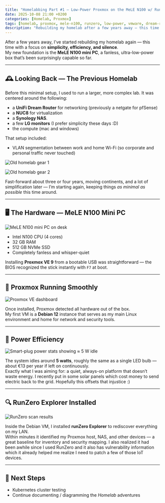 ```yaml
---
title: "Homelabbing Part #1 — Low-Power Proxmox on the MeLE N100 w/ RunZero"
date: 2025-10-08 21:00 +0200
categories: [Homelab, Proxmox]
tags: [homelab, proxmox, mele-n100, runzero, low-power, vmware, dream-router, synology]
description: "Rebuilding my homelab after a few years away — this time on a low-power MeLE N100 mini PC running Proxmox VE."
---
```


After a few years away, I’ve started rebuilding my homelab again — this time with a focus on **simplicity, efficiency, and silence**.  
My new foundation is the **MeLE N100 mini PC**, a fanless, ultra-low-power box that’s been surprisingly capable so far.

---

## 🕰️ Looking Back — The Previous Homelab

Before this minimal setup, I used to run a larger, more complex lab. It was centered around the following:

- a **UniFi Dream Router** for networking (previously a netgate for pfSense)
- a **NUC8** for virtualization
- a **Synology NAS**.
- a few **LG monitors** (I prefer simplicity these days :D)
- the compute (mac and windows)

That setup included:
- VLAN segmentation between work and home Wi-Fi (so corporate and personal traffic never touched)

![Old homelab gear 1](/assets/img/posts/2025-10-08-homelab-part1/old-homelab1.jpeg)

![Old homelab gear 2](/assets/img/posts/2025-10-08-homelab-part1/old-homelab2.jpeg)


Fast-forward about three or four years, moving continents, and a lot of simplification later — I’m starting again, keeping things *as minimal as possible* this time around.

---

## 🖥️ The Hardware — MeLE N100 Mini PC

![MeLE N100 mini PC on desk](/assets/img/posts/2025-10-08-homelab-part1/homelab1.jpeg)

- Intel N100 CPU (4 cores)  
- 32 GB RAM  
- 512 GB NVMe SSD  
- Completely fanless and whisper-quiet  

Installing **Proxmox VE 9** from a bootable USB was straightforward — the BIOS recognized the stick instantly with `F7` at boot.

---

## 🧩 Proxmox Running Smoothly

![Proxmox VE dashboard](/assets/img/posts/2025-10-08-homelab-part1/homelab2.jpeg)

Once installed, Proxmox detected all hardware out of the box.  
My first VM is a **Debian 12** instance that serves as my main Linux environment and home for network and security tools.

---

## 🔋 Power Efficiency

![Smart-plug power stats showing ≈ 5 W idle](/assets/img/posts/2025-10-08-homelab-part1/homelab3.jpeg)

The system idles around **5 watts**, roughly the same as a single LED bulb — about €13 per year if left on continuously.  
Exactly what I was aiming for: a quiet, always-on platform that doesn’t waste energy. I recently put in some solar panels which cost money to send electric back to the grid. Hopefully this offsets that injustice :)

---

## 🔍 RunZero Explorer Installed

![RunZero scan results](/assets/img/posts/2025-10-08-homelab-part1/homelab4.jpeg)

Inside the Debian VM, I installed **runZero Explorer** to rediscover everything on my LAN.  
Within minutes it identified my Proxmox host, NAS, and other devices — a great baseline for inventory and security mapping. I also realized it had been awhile since I used RunZero and it also has vulnerability information which it already helped me realize I need to patch a few of those IoT devices.

---

## 🤔 Next Steps

- Kubernetes cluster testing 
- Continue documenting / diagramming the *Homelab* adventures 


